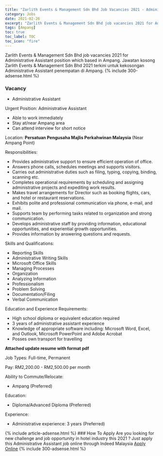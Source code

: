 ```yaml
---
title: "Zarlith Events & Management Sdn Bhd Job Vacancies 2021 - Administrative Assistant" 
category: Jobs 
date: 2021-02-26 
excerpt: "Zarlith Events & Management Sdn Bhd job vacancies 2021 for Administrative Assistant position which based in Ampang. Jawatan kosong Zarlith Events & Management Sdn Bhd 2021 terkini untuk kekosongan Administrative Assistant penempatan di Ampang" 
tags: [Ampang] 
toc: true 
toc_label: TOC 
toc_icon: "fire" 
--- 
```


Zarlith Events & Management Sdn Bhd job vacancies 2021 for Administrative Assistant position which based in Ampang. Jawatan kosong Zarlith Events & Management Sdn Bhd 2021 terkini untuk kekosongan Administrative Assistant penempatan di Ampang. 
{% include 300-adsense.html %} 
### Vacancy 
- Administrative Assistant 
<div><p>Urgent Position: Administrative Assistant</p><ul><li>Able to work immediately</li><li>Stay at/near Ampang area</li><li>Can attend interview for short notice</li></ul><p>Location: <b>Persatuan Pengusaha Majlis Perkahwinan Malaysia</b> (Near Ampang Point)</p><p>Responsibilities:</p><ul><li>Provides administrative support to ensure efficient operation of office.</li><li>Answers phone calls, schedules meetings and supports visitors.</li><li>Carries out administrative duties such as filing, typing, copying, binding, scanning etc.</li><li>Completes operational requirements by scheduling and assigning administrative projects and expediting work results.</li><li>Makes travel arrangements for Director such as booking flights, cars, and hotel or restaurant reservations.</li><li>Exhibits polite and professional communication via phone, e-mail, and mail.</li><li>Supports team by performing tasks related to organization and strong communication.</li><li>Develops administrative staff by providing information, educational opportunities, and experiential growth opportunities.</li><li>Provides information by answering questions and requests.</li></ul><p>Skills and Qualifications:</p><ul><li>Reporting Skills</li><li>Administrative Writing Skills</li><li>Microsoft Office Skills</li><li>Managing Processes</li><li>Organization</li><li>Analyzing Information</li><li>Professionalism</li><li>Problem Solving</li><li>Documentation/Filing</li><li>Verbal Communication</li></ul><p>Education and Experience Requirements:</p><ul><li>High school diploma or equivalent education required</li><li>3 years of administrative assistant experience</li><li>Knowledge of appropriate software including: Microsoft Word, Excel, and Outlook, Microsoft PowerPoint and Adobe Acrobat</li><li>Posses own transport for travelling</li></ul><p><b>Attached update resume with format pdf</b></p><p>Job Types: Full-time, Permanent</p><p>Pay: RM2,200.00 - RM2,500.00 per month</p><p>Ability to Commute/Relocate:</p><ul><li>Ampang (Preferred)</li></ul><p>Education:</p><ul><li>Diploma/Advanced Diploma (Preferred)</li></ul><p>Experience:</p><ul><li>Administrative experience: 3 years (Preferred)</li></ul></div> 
{% include article-adsense.html %} 
### How To Apply 
Are you looking for new challenge and job opportunity in hotel industry this 2021 ?
Just apply this Administrative Assistant job online through Indeed Malaysia 
<a href="https://malaysia.indeed.com/viewjob?jk=985b05e30a79f101" class="btn btn--info" target="_blank" rel="nofollow noopenner">Apply Online</a> 
{% include 300-adsense.html %} 